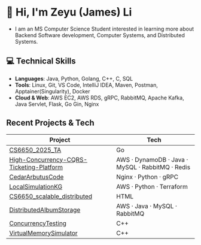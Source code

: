 <!---
James-Zeyu-Li/James-Zeyu-Li is a ✨ special ✨ repository because its `README.md` (this file) appears on your GitHub profile.
You can click the Preview link to take a look at your changes.
--->

# 👋 Hi, I'm Zeyu (James) Li
- I am an MS Computer Science Student interested in learning more about Backend Software development, Computer Systems, and Distributed Systems.

## 💻 Technical Skills
- **Languages**: Java, Python, Golang, C++, C, SQL
- **Tools**: Linux, Git, VS Code, IntelliJ IDEA, Maven, Postman, Apptainer(Singularity), Docker
- **Cloud & Web**: AWS EC2, AWS RDS, gRPC, RabbitMQ, Apache Kafka, Java Servlet, Flask, Go Gin, Nginx

## Recent Projects & Tech
<!--TECH-STACK:START-->
| Project | Tech |
|---|---|
| [CS6650_2025_TA](https://github.com/James-Zeyu-Li/CS6650_2025_TA) | Go |
| [High-Concurrency-CQRS-Ticketing-Platform](https://github.com/James-Zeyu-Li/High-Concurrency-CQRS-Ticketing-Platform) | AWS · DynamoDB · Java · MySQL · RabbitMQ · Redis |
| [CedarArbutusCode](https://github.com/James-Zeyu-Li/CedarArbutusCode) | Nginx · Python · gRPC |
| [LocalSimulationKG](https://github.com/James-Zeyu-Li/LocalSimulationKG) | AWS · Python · Terraform |
| [CS6650_scalable_distributed](https://github.com/James-Zeyu-Li/CS6650_scalable_distributed) | HTML |
| [DistributedAlbumStorage](https://github.com/James-Zeyu-Li/DistributedAlbumStorage) | AWS · Java · MySQL · RabbitMQ |
| [ConcurrencyTesting](https://github.com/James-Zeyu-Li/ConcurrencyTesting) | C++ |
| [VirtualMemorySimulator](https://github.com/James-Zeyu-Li/VirtualMemorySimulator) | C++ |
<!--TECH-STACK:END-->
